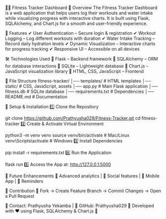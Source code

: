 🏋️‍♂️ Fitness Tracker Dashboard
📌 Overview
The Fitness Tracker Dashboard is a web application that helps users log their workouts and water intake while visualizing progress with interactive charts. It is built using Flask, SQLAlchemy, and Chart.js for a smooth and user-friendly experience.

🚀 Features
✔ User Authentication – Secure login & registration
✔ Workout Logging – Log different workouts with duration
✔ Water Intake Tracking – Record daily hydration levels
✔ Dynamic Visualization – Interactive charts for progress tracking
✔ Responsive UI – Accessible on all devices

🛠 Technologies Used
🔹 Flask – Backend framework
🔹 SQLAlchemy – ORM for database interactions
🔹 SQLite – Lightweight database
🔹 Chart.js – JavaScript visualization library
🔹 HTML, CSS, JavaScript – Frontend

📂 File Structure
fitness-tracker/
│── templates/        # HTML templates
│── static/           # CSS, JavaScript, assets
│── app.py            # Main Flask application
│── fitness.db        # SQLite database
│── requirements.txt  # Dependencies
│── README.md         # Documentation

🔧 Setup & Installation
1️⃣ Clone the Repository

git clone https://github.com/Prathyusha029/Fitness-Tracker.git
cd fitness-tracker
2️⃣ Create & Activate Virtual Environment

python3 -m venv venv
source venv/bin/activate  # Mac/Linux
venv\Scripts\activate     # Windows
3️⃣ Install Dependencies

pip install -r requirements.txt
4️⃣ Run the Application

flask run
5️⃣ Access the App at: http://127.0.0.1:5000

🔮 Future Enhancements
🚀 Advanced analytics | 🚀 Social features | 🚀 Mobile App | 🚀 Reminders

🤝 Contribution
🔹 Fork → Create Feature Branch → Commit Changes → Open a Pull Request

📧 Contact: Prathyusha Yekamba | 🔗 GitHub: Prathyusha029
🔹 Developed with ❤️ using Flask, SQLAlchemy & Chart.js 🔹

